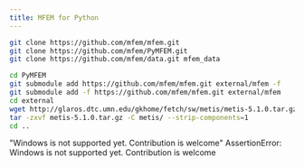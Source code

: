 ```yaml
---
title: MFEM for Python
---
```


```bash
git clone https://github.com/mfem/mfem.git
git clone https://github.com/mfem/PyMFEM.git
git clone https://github.com/mfem/data.git mfem_data

cd PyMFEM
git submodule add https://github.com/mfem/mfem.git external/mfem -f
git submodule add -f https://github.com/mfem/mfem.git external/mfem
cd external
wget http://glaros.dtc.umn.edu/gkhome/fetch/sw/metis/metis-5.1.0.tar.gz
tar -zxvf metis-5.1.0.tar.gz -C metis/ --strip-components=1
cd ..
```

"Windows is not supported yet. Contribution is welcome"
AssertionError: Windows is not supported yet. Contribution is welcome
